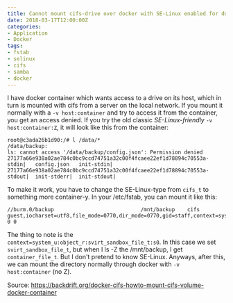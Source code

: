 ```yaml
---
title: Cannot mount cifs-drive over docker with SE-Linux enabled for docker
date: 2018-03-17T12:00:00Z
categories:
- Application
- Docker
tags:
- fstab
- selinux
- cifs
- samba
- docker
---
```

I have docker container which wants access to a drive on its host, which in turn is mounted with cifs from a server on the local network. If you mount it normally with a `-v host:container` and try to access it from the container, you get an access denied. If you try the old classic *SE-Linux-friendly* `-v host:container:Z`, it will look like this from the container:

```
root@c3ada26b1d90:/# l /data/*
/data/backup:
ls: cannot access '/data/backup/config.json': Permission denied
27177a66e938a02ae784c0bc9ccd74751a32c00f4fcaee22ef1d78894c70553a-stdin|   config.json   init-stdin|
27177a66e938a02ae784c0bc9ccd74751a32c00f4fcaee22ef1d78894c70553a-stdout|  init-stderr|  init-stdout|
```

To make it work, you have to change the SE-Linux-type from `cifs_t` to something more container-y. In your /etc/fstab, you can mount it like this:

```
//burm.0/backup                            /mnt/backup    cifs  guest,iocharset=utf8,file_mode=0770,dir_mode=0770,gid=staff,context=system_u:object_r:svirt_sandbox_file_t:s0  0 0
```

The thing to note is the `context=system_u:object_r:svirt_sandbox_file_t:s0`. In this case we set `svirt_sandbox_file_t`, but when I ls -Z the /mnt/backup, I get `container_file_t`. But I don't pretend to know SE-Linux. Anyways, after this, we can mount the directory normally through docker with `-v host:container` (no Z).

Source: https://backdrift.org/docker-cifs-howto-mount-cifs-volume-docker-container


